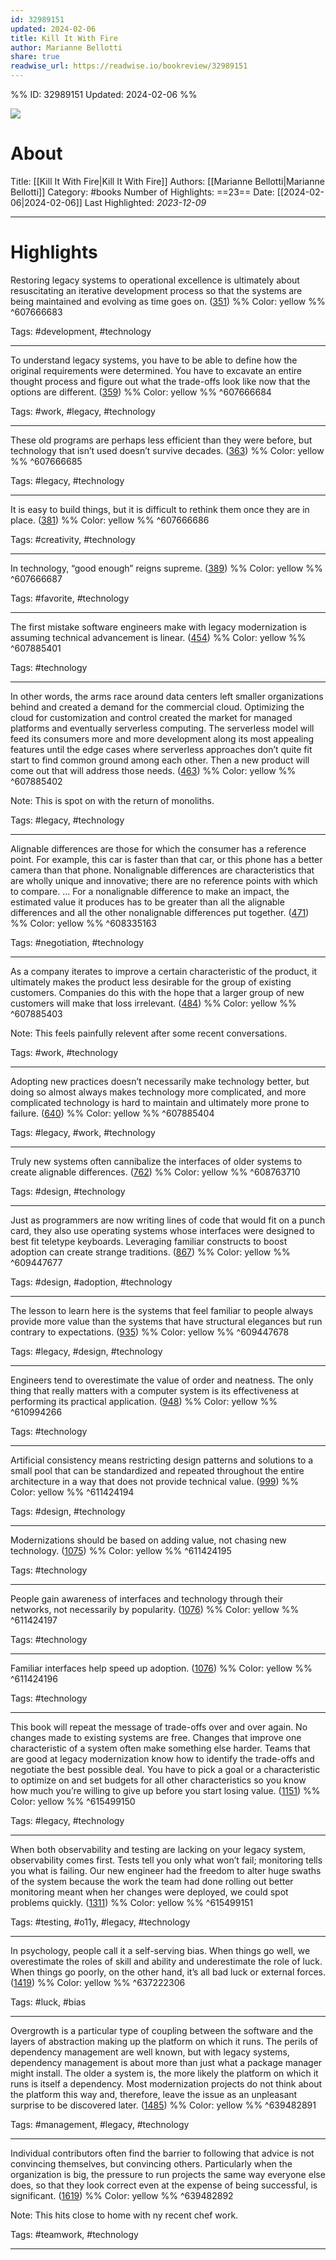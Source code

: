 ```yaml
---
id: 32989151
updated: 2024-02-06
title: Kill It With Fire
author: Marianne Bellotti
share: true
readwise_url: https://readwise.io/bookreview/32989151
---
```


%%
ID: 32989151
Updated: 2024-02-06
%%

![]( https://m.media-amazon.com/images/I/71cQ9ovUBhL._SY500.jpg)

# About
Title: [[Kill It With Fire|Kill It With Fire]]
Authors: [[Marianne Bellotti|Marianne Bellotti]]
Category: #books
Number of Highlights: ==23==
Date: [[2024-02-06|2024-02-06]]
Last Highlighted: *2023-12-09*

---

# Highlights

Restoring legacy systems to operational excellence is ultimately about resuscitating an iterative development process so that the systems are being maintained and evolving as time goes on. ([351](https://readwise.io/to_kindle?action=open&asin=B08CTFY4JP&location=351)) %% Color: yellow %% ^607666683

Tags: #development, #technology

---
To understand legacy systems, you have to be able to define how the original requirements were determined. You have to excavate an entire thought process and figure out what the trade-offs look like now that the options are different. ([359](https://readwise.io/to_kindle?action=open&asin=B08CTFY4JP&location=359)) %% Color: yellow %% ^607666684

Tags: #work, #legacy, #technology

---
These old programs are perhaps less efficient than they were before, but technology that isn’t used doesn’t survive decades. ([363](https://readwise.io/to_kindle?action=open&asin=B08CTFY4JP&location=363)) %% Color: yellow %% ^607666685

Tags: #legacy, #technology

---
It is easy to build things, but it is difficult to rethink them once they are in place. ([381](https://readwise.io/to_kindle?action=open&asin=B08CTFY4JP&location=381)) %% Color: yellow %% ^607666686

Tags: #creativity, #technology

---
In technology, “good enough” reigns supreme. ([389](https://readwise.io/to_kindle?action=open&asin=B08CTFY4JP&location=389)) %% Color: yellow %% ^607666687

Tags: #favorite, #technology

---
The first mistake software engineers make with legacy modernization is assuming technical advancement is linear. ([454](https://readwise.io/to_kindle?action=open&asin=B08CTFY4JP&location=454)) %% Color: yellow %% ^607885401

Tags: #technology

---
In other words, the arms race around data centers left smaller organizations behind and created a demand for the commercial cloud. Optimizing the cloud for customization and control created the market for managed platforms and eventually serverless computing. The serverless model will feed its consumers more and more development along its most appealing features until the edge cases where serverless approaches don’t quite fit start to find common ground among each other. Then a new product will come out that will address those needs. ([463](https://readwise.io/to_kindle?action=open&asin=B08CTFY4JP&location=463)) %% Color: yellow %% ^607885402

Note: This is spot on with the return of monoliths.

Tags: #legacy, #technology

---
Alignable differences are those for which the consumer has a reference point. For example, this car is faster than that car, or this phone has a better camera than that phone. Nonalignable differences are characteristics that are wholly unique and innovative; there are no reference points with which to compare. ... For a nonalignable difference to make an impact, the estimated value it produces has to be greater than all the alignable differences and all the other nonalignable differences put together. ([471](https://readwise.io/to_kindle?action=open&asin=B08CTFY4JP&location=471)) %% Color: yellow %% ^608335163

Tags: #negotiation, #technology

---
As a company iterates to improve a certain characteristic of the product, it ultimately makes the product less desirable for the group of existing customers. Companies do this with the hope that a larger group of new customers will make that loss irrelevant. ([484](https://readwise.io/to_kindle?action=open&asin=B08CTFY4JP&location=484)) %% Color: yellow %% ^607885403

Note: This feels painfully relevent after some recent conversations.

Tags: #work, #technology

---
Adopting new practices doesn’t necessarily make technology better, but doing so almost always makes technology more complicated, and more complicated technology is hard to maintain and ultimately more prone to failure. ([640](https://readwise.io/to_kindle?action=open&asin=B08CTFY4JP&location=640)) %% Color: yellow %% ^607885404

Tags: #legacy, #work, #technology

---
Truly new systems often cannibalize the interfaces of older systems to create alignable differences. ([762](https://readwise.io/to_kindle?action=open&asin=B08CTFY4JP&location=762)) %% Color: yellow %% ^608763710

Tags: #design, #technology

---
Just as programmers are now writing lines of code that would fit on a punch card, they also use operating systems whose interfaces were designed to best fit teletype keyboards. Leveraging familiar constructs to boost adoption can create strange traditions. ([867](https://readwise.io/to_kindle?action=open&asin=B08CTFY4JP&location=867)) %% Color: yellow %% ^609447677

Tags: #design, #adoption, #technology

---
The lesson to learn here is the systems that feel familiar to people always provide more value than the systems that have structural elegances but run contrary to expectations. ([935](https://readwise.io/to_kindle?action=open&asin=B08CTFY4JP&location=935)) %% Color: yellow %% ^609447678

Tags: #legacy, #design, #technology

---
Engineers tend to overestimate the value of order and neatness. The only thing that really matters with a computer system is its effectiveness at performing its practical application. ([948](https://readwise.io/to_kindle?action=open&asin=B08CTFY4JP&location=948)) %% Color: yellow %% ^610994266

Tags: #technology

---
Artificial consistency means restricting design patterns and solutions to a small pool that can be standardized and repeated throughout the entire architecture in a way that does not provide technical value. ([999](https://readwise.io/to_kindle?action=open&asin=B08CTFY4JP&location=999)) %% Color: yellow %% ^611424194

Tags: #design, #technology

---
Modernizations should be based on adding value, not chasing new technology. ([1075](https://readwise.io/to_kindle?action=open&asin=B08CTFY4JP&location=1075)) %% Color: yellow %% ^611424195

Tags: #technology

---
People gain awareness of interfaces and technology through their networks, not necessarily by popularity. ([1076](https://readwise.io/to_kindle?action=open&asin=B08CTFY4JP&location=1076)) %% Color: yellow %% ^611424197

Tags: #technology

---
Familiar interfaces help speed up adoption. ([1076](https://readwise.io/to_kindle?action=open&asin=B08CTFY4JP&location=1076)) %% Color: yellow %% ^611424196

Tags: #technology

---
This book will repeat the message of trade-offs over and over again. No changes made to existing systems are free. Changes that improve one characteristic of a system often make something else harder. Teams that are good at legacy modernization know how to identify the trade-offs and negotiate the best possible deal. You have to pick a goal or a characteristic to optimize on and set budgets for all other characteristics so you know how much you’re willing to give up before you start losing value. ([1151](https://readwise.io/to_kindle?action=open&asin=B08CTFY4JP&location=1151)) %% Color: yellow %% ^615499150

Tags: #legacy, #technology

---
When both observability and testing are lacking on your legacy system, observability comes first. Tests tell you only what won’t fail; monitoring tells you what is failing. Our new engineer had the freedom to alter huge swaths of the system because the work the team had done rolling out better monitoring meant when her changes were deployed, we could spot problems quickly. ([1311](https://readwise.io/to_kindle?action=open&asin=B08CTFY4JP&location=1311)) %% Color: yellow %% ^615499151

Tags: #testing, #o11y, #legacy, #technology

---
In psychology, people call it a self-serving bias. When things go well, we overestimate the roles of skill and ability and underestimate the role of luck. When things go poorly, on the other hand, it’s all bad luck or external forces. ([1419](https://readwise.io/to_kindle?action=open&asin=B08CTFY4JP&location=1419)) %% Color: yellow %% ^637222306

Tags: #luck, #bias

---
Overgrowth is a particular type of coupling between the software and the layers of abstraction making up the platform on which it runs. The perils of dependency management are well known, but with legacy systems, dependency management is about more than just what a package manager might install. The older a system is, the more likely the platform on which it runs is itself a dependency. Most modernization projects do not think about the platform this way and, therefore, leave the issue as an unpleasant surprise to be discovered later. ([1485](https://readwise.io/to_kindle?action=open&asin=B08CTFY4JP&location=1485)) %% Color: yellow %% ^639482891

Tags: #management, #legacy, #technology

---
Individual contributors often find the barrier to following that advice is not convincing themselves, but convincing others. Particularly when the organization is big, the pressure to run projects the same way everyone else does, so that they look correct even at the expense of being successful, is significant. ([1619](https://readwise.io/to_kindle?action=open&asin=B08CTFY4JP&location=1619)) %% Color: yellow %% ^639482892

Note: This hits close to home with ny recent chef work.

Tags: #teamwork, #technology

---